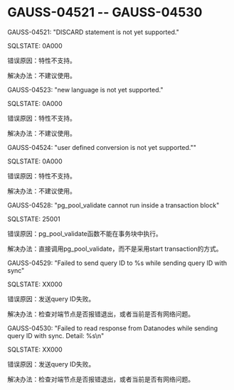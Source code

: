 # GAUSS-04521 -- GAUSS-04530<a name="ZH-CN_TOPIC_0302073141"></a>

GAUSS-04521: "DISCARD statement is not yet supported."

SQLSTATE: 0A000

错误原因：特性不支持。

解决办法：不建议使用。

GAUSS-04523: "new language is not yet supported."

SQLSTATE: 0A000

错误原因：特性不支持。

解决办法：不建议使用。

GAUSS-04524: "user defined conversion is not yet supported.""

SQLSTATE: 0A000

错误原因：特性不支持。

解决办法：不建议使用。

GAUSS-04528: "pg\_pool\_validate cannot run inside a transaction block"

SQLSTATE: 25001

错误原因：pg\_pool\_validate函数不能在事务块中执行。

解决办法：直接调用pg\_pool\_validate，而不是采用start transaction的方式。

GAUSS-04529: "Failed to send query ID to %s while sending query ID with sync"

SQLSTATE: XX000

错误原因：发送query ID失败。

解决办法：检查对端节点是否报错退出，或者当前是否有网络问题。

GAUSS-04530: "Failed to read response from Datanodes while sending query ID with sync. Detail: %s\\n"

SQLSTATE: XX000

错误原因：发送query ID失败。

解决办法：检查对端节点是否报错退出，或者当前是否有网络问题。

